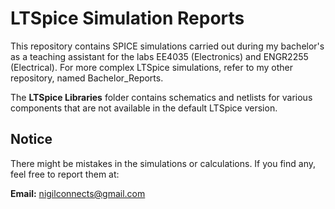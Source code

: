 # LTSpice Simulation Reports
This repository contains SPICE simulations carried out during my bachelor's as a teaching assistant for the labs EE4035 (Electronics) and ENGR2255 (Electrical). For more complex LTSpice simulations, refer to my other repository, named Bachelor_Reports.

The **LTSpice Libraries** folder contains schematics and netlists for various components that are not available in the default LTSpice version.

## Notice

There might be mistakes in the simulations or calculations. If you find any, feel free to report them at:

**Email:** [nigilconnects@gmail.com](mailto:nigilconnects@gmail.com)

